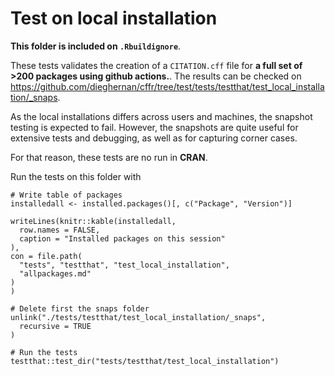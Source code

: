 # Test on local installation

**This folder is included on `.Rbuildignore`**. 

These tests validates the creation of a `CITATION.cff` file for 
**a full set of >200 packages using github actions.**. The results can be checked on  https://github.com/dieghernan/cffr/tree/test/tests/testthat/test_local_installation/_snaps.

As the local installations differs across users and machines, the snapshot testing is expected to fail. However, the snapshots are quite useful for extensive tests and debugging, as well as for 
capturing corner cases.
 

For that reason, these tests are no run in **CRAN**.

Run the tests on this folder with 

```
# Write table of packages
installedall <- installed.packages()[, c("Package", "Version")]

writeLines(knitr::kable(installedall,
  row.names = FALSE,
  caption = "Installed packages on this session"
),
con = file.path(
  "tests", "testthat", "test_local_installation",
  "allpackages.md"
)
)

# Delete first the snaps folder
unlink("./tests/testthat/test_local_installation/_snaps",
  recursive = TRUE
)

# Run the tests
testthat::test_dir("tests/testthat/test_local_installation")

```
